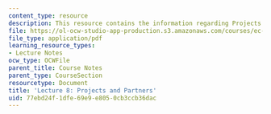 ```yaml
---
content_type: resource
description: This resource contains the information regarding Projects and Partners.
file: https://ol-ocw-studio-app-production.s3.amazonaws.com/courses/ec-701j-d-lab-i-development-fall-2009/77ebd24f1dfe69e9e8050cb3ccb36dac_MITEC_701JF09_lec08_nb.pdf
file_type: application/pdf
learning_resource_types:
- Lecture Notes
ocw_type: OCWFile
parent_title: Course Notes
parent_type: CourseSection
resourcetype: Document
title: 'Lecture 8: Projects and Partners'
uid: 77ebd24f-1dfe-69e9-e805-0cb3ccb36dac
---
```

